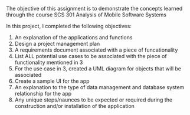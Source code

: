 The objective of this assignment is to demonstrate the concepts 
learned through the course SCS 301 Analysis of Mobile Software Systems

In this project, I completed the following objectives:

  1. An explanation of the applications and functions
  2. Design a project management plan
  3. A requirements document associated with a piece of funcationality
  4. List ALL potential use cases to be associated with the piece of functionality mentioned in 3
  5. For the use case in 3, created a UML diagram for objects that will be associated
  6. Create a sample UI for the app
  7. An explanation to the type of data management and database system relationship for the app
  8. Any unique steps/naunces to be expected or required during the construction and/or installation of the application
